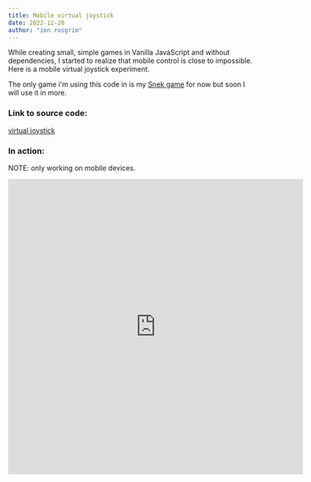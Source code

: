 ```yaml
---
title: Mobile virtual joystick
date: 2022-12-20
author: "ion rosgrim"
---
```


While creating small, simple games in Vanilla JavaScript and without dependencies, I started to realize that mobile control is close to impossible.
Here is a mobile virtual joystick experiment.

The only game i'm using this code in is my [Snek game](https://irosgrim.github.io/snek/) for now but soon I will use it in more.

### Link to source code:

[virtual joystick](https://github.com/irosgrim/virtual-joystick)

### In action:

NOTE: only working on mobile devices.

<iframe src="https://irosgrim.github.io/virtual-joystick" frameborder="0" width="600" height="600"></iframe>

